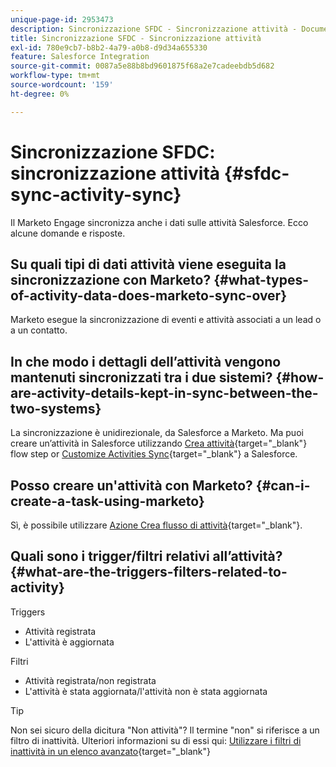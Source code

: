 ```yaml
---
unique-page-id: 2953473
description: Sincronizzazione SFDC - Sincronizzazione attività - Documenti Marketo - Documentazione del prodotto
title: Sincronizzazione SFDC - Sincronizzazione attività
exl-id: 780e9cb7-b8b2-4a79-a0b8-d9d34a655330
feature: Salesforce Integration
source-git-commit: 0087a5e88b8bd9601875f68a2e7cadeebdb5d682
workflow-type: tm+mt
source-wordcount: '159'
ht-degree: 0%

---
```


# Sincronizzazione SFDC: sincronizzazione attività {#sfdc-sync-activity-sync}

Il Marketo Engage sincronizza anche i dati sulle attività Salesforce. Ecco alcune domande e risposte.

## Su quali tipi di dati attività viene eseguita la sincronizzazione con Marketo? {#what-types-of-activity-data-does-marketo-sync-over}

Marketo esegue la sincronizzazione di eventi e attività associati a un lead o a un contatto.

## In che modo i dettagli dell’attività vengono mantenuti sincronizzati tra i due sistemi? {#how-are-activity-details-kept-in-sync-between-the-two-systems}

La sincronizzazione è unidirezionale, da Salesforce a Marketo. Ma puoi creare un’attività in Salesforce utilizzando [Crea attività](/help/marketo/product-docs/core-marketo-concepts/smart-campaigns/salesforce-flow-actions/create-task.md){target="_blank"} flow step or [Customize Activities Sync](/help/marketo/product-docs/crm-sync/salesforce-sync/setup/optional-steps/customize-activities-sync.md){target="_blank"} a Salesforce.

## Posso creare un&#39;attività con Marketo? {#can-i-create-a-task-using-marketo}

Sì, è possibile utilizzare [Azione Crea flusso di attività](/help/marketo/product-docs/core-marketo-concepts/smart-campaigns/salesforce-flow-actions/create-task.md){target="_blank"}.

## Quali sono i trigger/filtri relativi all’attività? {#what-are-the-triggers-filters-related-to-activity}

Triggers

* Attività registrata
* L&#39;attività è aggiornata

Filtri

* Attività registrata/non registrata
* L&#39;attività è stata aggiornata/l&#39;attività non è stata aggiornata

>[!TIP]
>
>Non sei sicuro della dicitura &quot;Non attività&quot;? Il termine &quot;non&quot; si riferisce a un filtro di inattività. Ulteriori informazioni su di essi qui: [Utilizzare i filtri di inattività in un elenco avanzato](/help/marketo/product-docs/core-marketo-concepts/smart-lists-and-static-lists/using-smart-lists/use-inactivity-filters-in-a-smart-list.md){target="_blank"}
